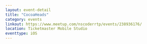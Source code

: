 ```yaml
---
layout: event-detail
title: "CocoaHeads"
category: events
linkout: https://www.meetup.com/nscoderrtp/events/238936176/
location: Ticketmaster Mobile Studio
eventtype: iOS
---
```

